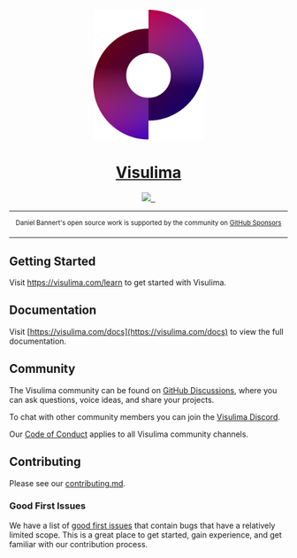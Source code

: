 <p align="center">
  <a href="https://visulima.com">
    <img src="./assets/visulima_logo.svg" width="200" />
    <h1 align="center">Visulima</h1>
  </a>
</p>

<p align="center">
  <a aria-label="Visulima logo" href="https://visulima.com">
    <img src="https://img.shields.io/badge/MADE%20BY%20Visulima-000000.svg?style=for-the-badge&labelColor=000">
  </a>
  <a aria-label="License" href="https://github.com/visulima/visulima/blob/canary/license.md">
    <img alt="" src="https://img.shields.io/github/license/visulima/visulima?style=for-the-badge&labelColor=000000">
  </a>
  <a aria-label="Join the community on GitHub" href="https://github.com/visulima/visulima/discussions">
    <img alt="" src="https://img.shields.io/badge/Join%20the%20community-blueviolet.svg?style=for-the-badge&labelColor=000000&logoWidth=20">
  </a>
</p>

---

<div align="center">
    <p>
        <sup>
            Daniel Bannert's open source work is supported by the community on <a href="https://github.com/sponsors/prisis">GitHub Sponsors</a>
        </sup>
    </p>
</div>

---

## Getting Started

Visit <a aria-label="visulima learn" href="https://visulima.com/learn"> https://visulima.com/learn </a> to get started with Visulima.

## Documentation

Visit [https://visulima.com/docs](https://visulima.com/docs) to view the full documentation.

## Community

The Visulima community can be found on [GitHub Discussions](https://github.com/visulima/visulima/discussions), where you can ask questions, voice ideas, and share your projects.

To chat with other community members you can join the [Visulima Discord](https://chat.visulima.com).

Our [Code of Conduct](https://github.com/visulima/visulima/blob/main/.github/CODE_OF_CONDUCT.md) applies to all Visulima community channels.

## Contributing

Please see our [contributing.md](https://github.com/visulima/visulima/blob/main/.github/CONTRIBUTING.md).

### Good First Issues

We have a list of [good first issues](https://github.com/visulima/visulima/labels/good%20first%20issue) that contain bugs that have a relatively limited scope. This is a great place to get started, gain experience, and get familiar with our contribution process.
